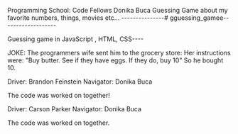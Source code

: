 Programming School: Code Fellows
Donika Buca
Guessing Game about my favorite numbers, things, movies etc...
---------------# gguessing_gamee-------------------

Guessing game in JavaScript , HTML, CSS----




  JOKE:
          The programmers wife sent him to the grocery store:
          Her instructions were:
          "Buy butter. See if they have eggs. If they do, buy 10"
          So he bought 10.


Driver: Brandon Feinstein
Navigator: Donika Buca

The code was worked on together!

Driver: Carson Parker
Navigator: Donika Buca

The code was worked on together.
